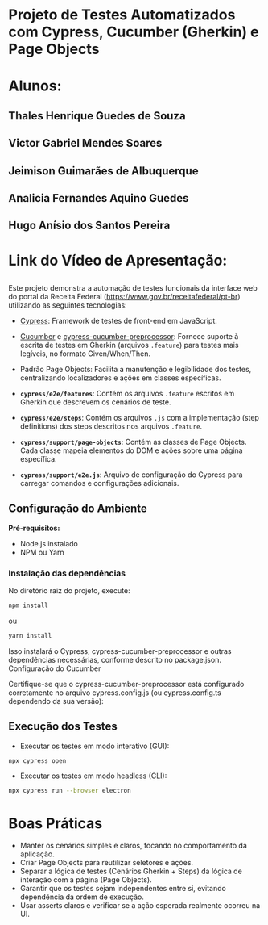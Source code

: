 # Projeto de Testes Automatizados com Cypress, Cucumber (Gherkin) e Page Objects


# Alunos: 
## Thales Henrique Guedes de Souza
## Victor Gabriel Mendes Soares
## Jeimison Guimarães de Albuquerque
## Analicia Fernandes Aquino Guedes
## Hugo Anísio dos Santos Pereira

# Link do Vídeo de Apresentação:
##

Este projeto demonstra a automação de testes funcionais da interface web do portal da Receita Federal (https://www.gov.br/receitafederal/pt-br) utilizando as seguintes tecnologias:

- [Cypress](https://www.cypress.io/): Framework de testes de front-end em JavaScript.
- [Cucumber](https://cucumber.io/) e [cypress-cucumber-preprocessor](https://github.com/badeball/cypress-cucumber-preprocessor): Fornece suporte à escrita de testes em Gherkin (arquivos `.feature`) para testes mais legíveis, no formato Given/When/Then.
- Padrão Page Objects: Facilita a manutenção e legibilidade dos testes, centralizando localizadores e ações em classes específicas.



- **`cypress/e2e/features`**: Contém os arquivos `.feature` escritos em Gherkin que descrevem os cenários de teste.
- **`cypress/e2e/steps`**: Contém os arquivos `.js` com a implementação (step definitions) dos steps descritos nos arquivos `.feature`.
- **`cypress/support/page-objects`**: Contém as classes de Page Objects. Cada classe mapeia elementos do DOM e ações sobre uma página específica.
- **`cypress/support/e2e.js`**: Arquivo de configuração do Cypress para carregar comandos e configurações adicionais.

## Configuração do Ambiente

**Pré-requisitos:**
- Node.js instalado
- NPM ou Yarn

### Instalação das dependências

No diretório raiz do projeto, execute:

```bash
npm install
```
ou
```bash
yarn install
```

Isso instalará o Cypress, cypress-cucumber-preprocessor e outras dependências necessárias, conforme descrito no package.json.
Configuração do Cucumber

Certifique-se que o cypress-cucumber-preprocessor está configurado corretamente no arquivo cypress.config.js (ou cypress.config.ts dependendo da sua versão):



## Execução dos Testes
- Executar os testes em modo interativo (GUI):
```bash
npx cypress open
```


- Executar os testes em modo headless (CLI):
```bash
npx cypress run --browser electron
```


# Boas Práticas

- Manter os cenários simples e claros, focando no comportamento da aplicação.
- Criar Page Objects para reutilizar seletores e ações.
- Separar a lógica de testes (Cenários Gherkin + Steps) da lógica de interação com a página (Page Objects).
- Garantir que os testes sejam independentes entre si, evitando dependência da ordem de execução.
- Usar asserts claros e verificar se a ação esperada realmente ocorreu na UI.